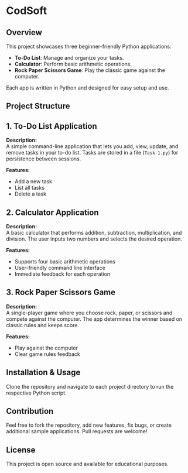 # CodSoft

## Overview

This project showcases three beginner-friendly Python applications:  
- **To-Do List**: Manage and organize your tasks.
- **Calculator**: Perform basic arithmetic operations.
- **Rock Paper Scissors Game**: Play the classic game against the computer.

Each app is written in Python and designed for easy setup and use.

## Project Structure

## 1. To-Do List Application

**Description:**  
A simple command-line application that lets you add, view, update, and remove tasks in your to-do list. Tasks are stored in a file (`Task-1.py`) for persistence between sessions.

**Features:**
- Add a new task
- List all tasks
- Delete a task

## 2. Calculator Application

**Description:**  
A basic calculator that performs addition, subtraction, multiplication, and division. The user inputs two numbers and selects the desired operation.

**Features:**
- Supports four basic arithmetic operations
- User-friendly command line interface
- Immediate feedback for each operation

## 3. Rock Paper Scissors Game

**Description:**  
A single-player game where you choose rock, paper, or scissors and compete against the computer. The app determines the winner based on classic rules and keeps score.

**Features:**
- Play against the computer
- Clear game rules feedback

## Installation & Usage

Clone the repository and navigate to each project directory to run the respective Python script.

## Contribution

Feel free to fork the repository, add new features, fix bugs, or create additional sample applications. Pull requests are welcome!

## License

This project is open source and available for educational purposes.
